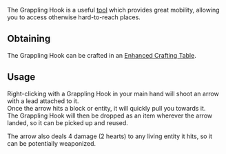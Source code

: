 The Grappling Hook is a useful [tool](https://github.com/Slimefun/Slimefun4/wiki/Tools) which provides great mobility, allowing you to access otherwise hard-to-reach places.

## Obtaining
The Grappling Hook can be crafted in an [Enhanced Crafting Table](https://github.com/Slimefun/Slimefun4/wiki/Enhanced-Crafting-Table).

## Usage
Right-clicking with a Grappling Hook in your main hand will shoot an arrow with a lead attached to it.<br>
Once the arrow hits a block or entity, it will quickly pull you towards it.<br>
The Grappling Hook will then be dropped as an item wherever the arrow landed, so it can be picked up and reused.

The arrow also deals 4 damage (2 hearts) to any living entity it hits, so it can be potentially weaponized.